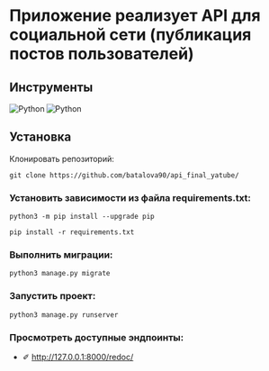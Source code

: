 # Приложение реализует API для социальной сети (публикация постов пользователей) #

## Инструменты ##
[<img align="left" alt="Python" src="https://img.shields.io/badge/python-%2314354C.svg?style=for-the-badse&logo=python&logoColor=yellow" />](https://www.python.org/)
[<img align="left" alt="Python" src="https://michaeldc86.github.io/django_rest.png" />](https://www.django-rest-framework.org/)

<br/>

## Установка ##

Клонировать репозиторий:
```shell
git clone https://github.com/batalova90/api_final_yatube/
```
### Установить зависимости из файла requirements.txt: ###
```shell
python3 -m pip install --upgrade pip
```
```shell
pip install -r requirements.txt
```
### Выполнить миграции: ###
```shell
python3 manage.py migrate
```
### Запустить проект: ###
```shell
python3 manage.py runserver
```
### Просмотреть доступные эндпоинты: ###
- ✐ http://127.0.0.1:8000/redoc/
